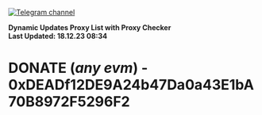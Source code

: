 [![Telegram channel](https://img.shields.io/endpoint?url=https://runkit.io/damiankrawczyk/telegram-badge/branches/master?url=https://t.me/n4z4v0d)](https://t.me/n4z4v0d) 

**Dynamic Updates Proxy List with Proxy Checker**  
**Last Updated: 18.12.23 08:34**

# DONATE (_any evm_) - 0xDEADf12DE9A24b47Da0a43E1bA70B8972F5296F2
